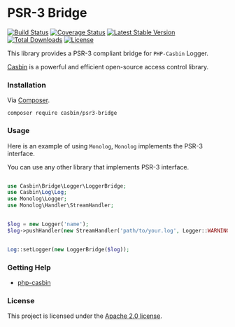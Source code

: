 # PSR-3 Bridge

[![Build Status](https://travis-ci.org/php-casbin/psr3-bridge.svg?branch=master)](https://travis-ci.org/php-casbin/psr3-bridge)
[![Coverage Status](https://coveralls.io/repos/github/php-casbin/psr3-bridge/badge.svg)](https://coveralls.io/github/php-casbin/psr3-bridge)
[![Latest Stable Version](https://poser.pugx.org/casbin/psr3-bridge/v/stable)](https://packagist.org/packages/casbin/psr3-bridge)
[![Total Downloads](https://poser.pugx.org/casbin/psr3-bridge/downloads)](https://packagist.org/packages/casbin/psr3-bridge)
[![License](https://poser.pugx.org/casbin/psr3-bridge/license)](https://packagist.org/packages/casbin/psr3-bridge)

This library provides a PSR-3 compliant bridge for `PHP-Casbin` Logger.

[Casbin](https://github.com/php-casbin/php-casbin) is a powerful and efficient open-source access control library.

### Installation

Via [Composer](https://getcomposer.org/).

```
composer require casbin/psr3-bridge
```

### Usage

Here is an example of using `Monolog`, `Monolog` implements the PSR-3 interface.

You can use any other library that implements PSR-3 interface.

```php

use Casbin\Bridge\Logger\LoggerBridge;
use Casbin\Log\Log;
use Monolog\Logger;
use Monolog\Handler\StreamHandler;


$log = new Logger('name');
$log->pushHandler(new StreamHandler('path/to/your.log', Logger::WARNING));


Log::setLogger(new LoggerBridge($log));
```

### Getting Help

- [php-casbin](https://github.com/php-casbin/php-casbin)

### License

This project is licensed under the [Apache 2.0 license](LICENSE).